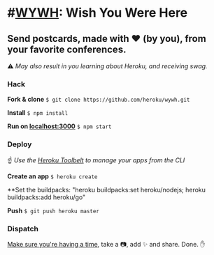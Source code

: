 # #[WYWH](https://wywh.io): Wish You Were Here


## Send postcards, made with :heart: (by you), from your favorite conferences.

:warning:  _May also result in you learning about Heroku, and receiving swag._


### Hack

**Fork & clone** `$ git clone https://github.com/heroku/wywh.git`

**Install** `$ npm install`

**Run on [localhost:3000](localhost:3000)** `$ npm start`


### Deploy

:point_up: _Use the [Heroku Toolbelt](https://toolbelt.heroku.com) to manage your apps from the CLI_

**Create an app** `$ heroku create`

**Set the buildpacks: "heroku buildpacks:set heroku/nodejs; heroku buildpacks:add heroku/go"

**Push** `$ git push heroku master`


### Dispatch

[Make sure you're having a time](http://www.urbandictionary.com/define.php?term=Havin%27+a+time), take a :camera:, add :sparkles: and share. Done. :raised_hand:

